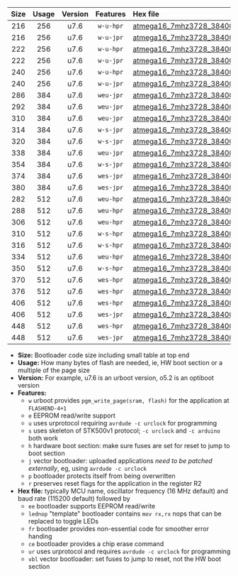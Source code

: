 |Size|Usage|Version|Features|Hex file|
|:-:|:-:|:-:|:-:|:--|
|216|256|u7.6|`w-u-hpr`|[atmega16_7mhz3728_38400bps_ur.hex](https://raw.githubusercontent.com/stefanrueger/urboot/main/bootloaders/atmega16/fcpu_7mhz3728/38400_bps/atmega16_7mhz3728_38400bps_ur.hex)|
|216|256|u7.6|`w-u-jpr`|[atmega16_7mhz3728_38400bps_ur_vbl.hex](https://raw.githubusercontent.com/stefanrueger/urboot/main/bootloaders/atmega16/fcpu_7mhz3728/38400_bps/atmega16_7mhz3728_38400bps_ur_vbl.hex)|
|222|256|u7.6|`w-u-hpr`|[atmega16_7mhz3728_38400bps_lednop_ur.hex](https://raw.githubusercontent.com/stefanrueger/urboot/main/bootloaders/atmega16/fcpu_7mhz3728/38400_bps/atmega16_7mhz3728_38400bps_lednop_ur.hex)|
|222|256|u7.6|`w-u-jpr`|[atmega16_7mhz3728_38400bps_lednop_ur_vbl.hex](https://raw.githubusercontent.com/stefanrueger/urboot/main/bootloaders/atmega16/fcpu_7mhz3728/38400_bps/atmega16_7mhz3728_38400bps_lednop_ur_vbl.hex)|
|240|256|u7.6|`w-u-hpr`|[atmega16_7mhz3728_38400bps_lednop_fr_ur.hex](https://raw.githubusercontent.com/stefanrueger/urboot/main/bootloaders/atmega16/fcpu_7mhz3728/38400_bps/atmega16_7mhz3728_38400bps_lednop_fr_ur.hex)|
|240|256|u7.6|`w-u-jpr`|[atmega16_7mhz3728_38400bps_lednop_fr_ur_vbl.hex](https://raw.githubusercontent.com/stefanrueger/urboot/main/bootloaders/atmega16/fcpu_7mhz3728/38400_bps/atmega16_7mhz3728_38400bps_lednop_fr_ur_vbl.hex)|
|286|384|u7.6|`weu-jpr`|[atmega16_7mhz3728_38400bps_ee_ur_vbl.hex](https://raw.githubusercontent.com/stefanrueger/urboot/main/bootloaders/atmega16/fcpu_7mhz3728/38400_bps/atmega16_7mhz3728_38400bps_ee_ur_vbl.hex)|
|292|384|u7.6|`weu-jpr`|[atmega16_7mhz3728_38400bps_ee_lednop_ur_vbl.hex](https://raw.githubusercontent.com/stefanrueger/urboot/main/bootloaders/atmega16/fcpu_7mhz3728/38400_bps/atmega16_7mhz3728_38400bps_ee_lednop_ur_vbl.hex)|
|310|384|u7.6|`weu-jpr`|[atmega16_7mhz3728_38400bps_ee_lednop_fr_ur_vbl.hex](https://raw.githubusercontent.com/stefanrueger/urboot/main/bootloaders/atmega16/fcpu_7mhz3728/38400_bps/atmega16_7mhz3728_38400bps_ee_lednop_fr_ur_vbl.hex)|
|314|384|u7.6|`w-s-jpr`|[atmega16_7mhz3728_38400bps_vbl.hex](https://raw.githubusercontent.com/stefanrueger/urboot/main/bootloaders/atmega16/fcpu_7mhz3728/38400_bps/atmega16_7mhz3728_38400bps_vbl.hex)|
|320|384|u7.6|`w-s-jpr`|[atmega16_7mhz3728_38400bps_lednop_vbl.hex](https://raw.githubusercontent.com/stefanrueger/urboot/main/bootloaders/atmega16/fcpu_7mhz3728/38400_bps/atmega16_7mhz3728_38400bps_lednop_vbl.hex)|
|338|384|u7.6|`weu-jpr`|[atmega16_7mhz3728_38400bps_ee_lednop_fr_ce_ur_vbl.hex](https://raw.githubusercontent.com/stefanrueger/urboot/main/bootloaders/atmega16/fcpu_7mhz3728/38400_bps/atmega16_7mhz3728_38400bps_ee_lednop_fr_ce_ur_vbl.hex)|
|354|384|u7.6|`w-s-jpr`|[atmega16_7mhz3728_38400bps_lednop_fr_vbl.hex](https://raw.githubusercontent.com/stefanrueger/urboot/main/bootloaders/atmega16/fcpu_7mhz3728/38400_bps/atmega16_7mhz3728_38400bps_lednop_fr_vbl.hex)|
|374|384|u7.6|`wes-jpr`|[atmega16_7mhz3728_38400bps_ee_vbl.hex](https://raw.githubusercontent.com/stefanrueger/urboot/main/bootloaders/atmega16/fcpu_7mhz3728/38400_bps/atmega16_7mhz3728_38400bps_ee_vbl.hex)|
|380|384|u7.6|`wes-jpr`|[atmega16_7mhz3728_38400bps_ee_lednop_vbl.hex](https://raw.githubusercontent.com/stefanrueger/urboot/main/bootloaders/atmega16/fcpu_7mhz3728/38400_bps/atmega16_7mhz3728_38400bps_ee_lednop_vbl.hex)|
|282|512|u7.6|`weu-hpr`|[atmega16_7mhz3728_38400bps_ee_ur.hex](https://raw.githubusercontent.com/stefanrueger/urboot/main/bootloaders/atmega16/fcpu_7mhz3728/38400_bps/atmega16_7mhz3728_38400bps_ee_ur.hex)|
|288|512|u7.6|`weu-hpr`|[atmega16_7mhz3728_38400bps_ee_lednop_ur.hex](https://raw.githubusercontent.com/stefanrueger/urboot/main/bootloaders/atmega16/fcpu_7mhz3728/38400_bps/atmega16_7mhz3728_38400bps_ee_lednop_ur.hex)|
|306|512|u7.6|`weu-hpr`|[atmega16_7mhz3728_38400bps_ee_lednop_fr_ur.hex](https://raw.githubusercontent.com/stefanrueger/urboot/main/bootloaders/atmega16/fcpu_7mhz3728/38400_bps/atmega16_7mhz3728_38400bps_ee_lednop_fr_ur.hex)|
|310|512|u7.6|`w-s-hpr`|[atmega16_7mhz3728_38400bps.hex](https://raw.githubusercontent.com/stefanrueger/urboot/main/bootloaders/atmega16/fcpu_7mhz3728/38400_bps/atmega16_7mhz3728_38400bps.hex)|
|316|512|u7.6|`w-s-hpr`|[atmega16_7mhz3728_38400bps_lednop.hex](https://raw.githubusercontent.com/stefanrueger/urboot/main/bootloaders/atmega16/fcpu_7mhz3728/38400_bps/atmega16_7mhz3728_38400bps_lednop.hex)|
|334|512|u7.6|`weu-hpr`|[atmega16_7mhz3728_38400bps_ee_lednop_fr_ce_ur.hex](https://raw.githubusercontent.com/stefanrueger/urboot/main/bootloaders/atmega16/fcpu_7mhz3728/38400_bps/atmega16_7mhz3728_38400bps_ee_lednop_fr_ce_ur.hex)|
|350|512|u7.6|`w-s-hpr`|[atmega16_7mhz3728_38400bps_lednop_fr.hex](https://raw.githubusercontent.com/stefanrueger/urboot/main/bootloaders/atmega16/fcpu_7mhz3728/38400_bps/atmega16_7mhz3728_38400bps_lednop_fr.hex)|
|370|512|u7.6|`wes-hpr`|[atmega16_7mhz3728_38400bps_ee.hex](https://raw.githubusercontent.com/stefanrueger/urboot/main/bootloaders/atmega16/fcpu_7mhz3728/38400_bps/atmega16_7mhz3728_38400bps_ee.hex)|
|376|512|u7.6|`wes-hpr`|[atmega16_7mhz3728_38400bps_ee_lednop.hex](https://raw.githubusercontent.com/stefanrueger/urboot/main/bootloaders/atmega16/fcpu_7mhz3728/38400_bps/atmega16_7mhz3728_38400bps_ee_lednop.hex)|
|406|512|u7.6|`wes-hpr`|[atmega16_7mhz3728_38400bps_ee_lednop_fr.hex](https://raw.githubusercontent.com/stefanrueger/urboot/main/bootloaders/atmega16/fcpu_7mhz3728/38400_bps/atmega16_7mhz3728_38400bps_ee_lednop_fr.hex)|
|406|512|u7.6|`wes-jpr`|[atmega16_7mhz3728_38400bps_ee_lednop_fr_vbl.hex](https://raw.githubusercontent.com/stefanrueger/urboot/main/bootloaders/atmega16/fcpu_7mhz3728/38400_bps/atmega16_7mhz3728_38400bps_ee_lednop_fr_vbl.hex)|
|448|512|u7.6|`wes-hpr`|[atmega16_7mhz3728_38400bps_ee_lednop_fr_ce.hex](https://raw.githubusercontent.com/stefanrueger/urboot/main/bootloaders/atmega16/fcpu_7mhz3728/38400_bps/atmega16_7mhz3728_38400bps_ee_lednop_fr_ce.hex)|
|448|512|u7.6|`wes-jpr`|[atmega16_7mhz3728_38400bps_ee_lednop_fr_ce_vbl.hex](https://raw.githubusercontent.com/stefanrueger/urboot/main/bootloaders/atmega16/fcpu_7mhz3728/38400_bps/atmega16_7mhz3728_38400bps_ee_lednop_fr_ce_vbl.hex)|

- **Size:** Bootloader code size including small table at top end
- **Usage:** How many bytes of flash are needed, ie, HW boot section or a multiple of the page size
- **Version:** For example, u7.6 is an urboot version, o5.2 is an optiboot version
- **Features:**
  + `w` urboot provides `pgm_write_page(sram, flash)` for the application at `FLASHEND-4+1`
  + `e` EEPROM read/write support
  + `u` uses urprotocol requiring `avrdude -c urclock` for programming
  + `s` uses skeleton of STK500v1 protocol; `-c urclock` and `-c arduino` both work
  + `h` hardware boot section: make sure fuses are set for reset to jump to boot section
  + `j` vector bootloader: uploaded applications *need to be patched externally*, eg, using `avrdude -c urclock`
  + `p` bootloader protects itself from being overwritten
  + `r` preserves reset flags for the application in the register R2
- **Hex file:** typically MCU name, oscillator frequency (16 MHz default) and baud rate (115200 default) followed by
  + `ee` bootloader supports EEPROM read/write
  + `lednop` "template" bootloader contains `mov rx,rx` nops that can be replaced to toggle LEDs
  + `fr` bootloader provides non-essential code for smoother error handing
  + `ce` bootloader provides a chip erase command
  + `ur` uses urprotocol and requires `avrdude -c urclock` for programming
  + `vbl` vector bootloader: set fuses to jump to reset, not the HW boot section
